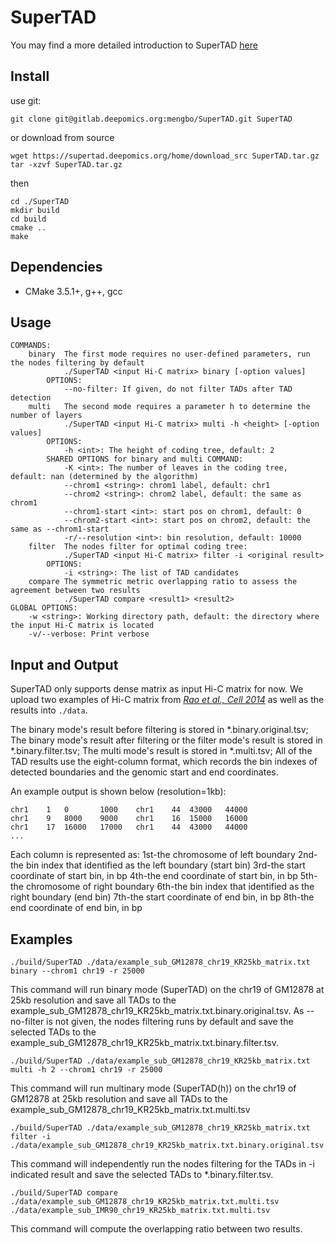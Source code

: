 # SuperTAD

You may find a more detailed introduction to SuperTAD [here](https://supertad.deepomics.org)

## Install  
use git:  
```
git clone git@gitlab.deepomics.org:mengbo/SuperTAD.git SuperTAD
```
or download from source
```
wget https://supertad.deepomics.org/home/download_src SuperTAD.tar.gz
tar -xzvf SuperTAD.tar.gz
```
then
```
cd ./SuperTAD
mkdir build
cd build
cmake ..
make
```

## Dependencies 
* CMake 3.5.1+, g++, gcc

## Usage  
```
COMMANDS:
    binary  The first mode requires no user-defined parameters, run the nodes filtering by default
            ./SuperTAD <input Hi-C matrix> binary [-option values]
        OPTIONS:
            --no-filter: If given, do not filter TADs after TAD detection
    multi   The second mode requires a parameter h to determine the number of layers
            ./SuperTAD <input Hi-C matrix> multi -h <height> [-option values]
        OPTIONS:
            -h <int>: The height of coding tree, default: 2
        SHARED OPTIONS for binary and multi COMMAND:
            -K <int>: The number of leaves in the coding tree, default: nan (determined by the algorithm)
            --chrom1 <string>: chrom1 label, default: chr1
            --chrom2 <string>: chrom2 label, default: the same as chrom1
            --chrom1-start <int>: start pos on chrom1, default: 0
            --chrom2-start <int>: start pos on chrom2, default: the same as --chrom1-start
            -r/--resolution <int>: bin resolution, default: 10000
    filter  The nodes filter for optimal coding tree:
            ./SuperTAD <input Hi-C matrix> filter -i <original result> 
        OPTIONS:
            -i <string>: The list of TAD candidates
    compare The symmetric metric overlapping ratio to assess the agreement between two results
            ./SuperTAD compare <result1> <result2>
GLOBAL OPTIONS:
    -w <string>: Working directory path, default: the directory where the input Hi-C matrix is located
    -v/--verbose: Print verbose
```

## Input and Output
SuperTAD only supports dense matrix as input Hi-C matrix for now. We upload two examples of Hi-C matrix from 
[*Rao et al., Cell 2014*](https://www.cell.com/fulltext/S0092-8674(14)01497-4) as well as the results into `./data`.

The binary mode's result before filtering is stored in *.binary.original.tsv;
The binary mode's result after filtering or the filter mode's result is stored in *.binary.filter.tsv;
The multi mode's result is stored in *.multi.tsv;
All of the TAD results use the eight-column format, which records the bin indexes of detected boundaries and the genomic start and end coordinates.

An example output is shown below (resolution=1kb):
```
chr1	1	0	    1000	chr1	44	43000	44000
chr1	9	8000	9000	chr1	16	15000	16000
chr1	17	16000	17000	chr1	44	43000	44000
...
```
Each column is represented as:
1st-the chromosome of left boundary
2nd-the bin index that identified as the left boundary (start bin)
3rd-the start coordinate of start bin, in bp
4th-the end coordinate of start bin, in bp
5th-the chromosome of right boundary
6th-the bin index that identified as the right boundary (end bin)
7th-the start coordinate of end bin, in bp
8th-the end coordinate of end bin, in bp

## Examples
```
./build/SuperTAD ./data/example_sub_GM12878_chr19_KR25kb_matrix.txt binary --chrom1 chr19 -r 25000
```
This command will run binary mode (SuperTAD) on the chr19 of GM12878 at 25kb resolution and save all TADs to the example_sub_GM12878_chr19_KR25kb_matrix.txt.binary.original.tsv. 
As --no-filter is not given, the nodes filtering runs by default and save the selected TADs to the example_sub_GM12878_chr19_KR25kb_matrix.txt.binary.filter.tsv.
```
./build/SuperTAD ./data/example_sub_GM12878_chr19_KR25kb_matrix.txt multi -h 2 --chrom1 chr19 -r 25000
```
This command will run multinary mode (SuperTAD(h)) on the chr19 of GM12878 at 25kb resolution and save all TADs to the example_sub_GM12878_chr19_KR25kb_matrix.txt.multi.tsv
```
./build/SuperTAD ./data/example_sub_GM12878_chr19_KR25kb_matrix.txt filter -i ./data/example_sub_GM12878_chr19_KR25kb_matrix.txt.binary.original.tsv
```
This command will independently run the nodes filtering for the TADs in -i indicated result and save the selected TADs to *.binary.filter.tsv.
```
./build/SuperTAD compare ./data/example_sub_GM12878_chr19_KR25kb_matrix.txt.multi.tsv ./data/example_sub_IMR90_chr19_KR25kb_matrix.txt.multi.tsv
```
This command will compute the overlapping ratio between two results. 



```